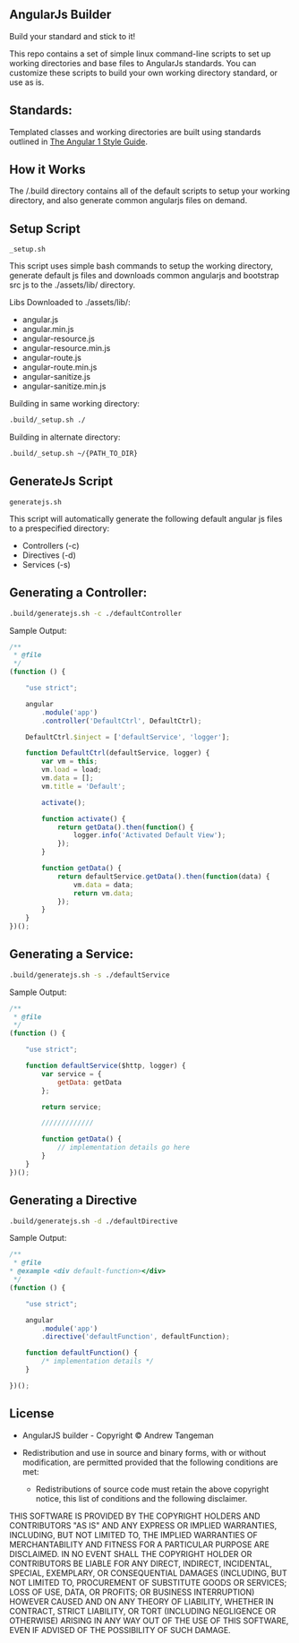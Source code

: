 ## AngularJs Builder

Build your standard and stick to it!

This repo contains a set of simple linux command-line scripts to set up working directories 
and base files to AngularJs standards. You can customize these scripts to build your own working
directory standard, or use as is.

## Standards:

Templated classes and working directories are built using standards 
outlined in [The Angular 1 Style Guide](https://github.com/johnpapa/angular-styleguide/tree/master/a1/README.md). 

## How it Works

The /.build directory contains all of the default scripts to setup your working directory, and 
also generate common angularjs files on demand. 

## Setup Script 

``` 
_setup.sh 
```

This script uses simple bash commands to setup the working directory, generate default js files
and downloads common angularjs and bootstrap src js to the ./assets/lib/ directory.

Libs Downloaded to ./assets/lib/:

* angular.js                                     
* angular.min.js                                  
* angular-resource.js    
* angular-resource.min.js     
* angular-route.js              
* angular-route.min.js             
* angular-sanitize.js             
* angular-sanitize.min.js               
 
Building in same working directory:
 
 ``` sh
 .build/_setup.sh ./
```
Building in alternate directory:

 ``` sh
 .build/_setup.sh ~/{PATH_TO_DIR}
```

## GenerateJs Script

```
generatejs.sh
```

This script will automatically generate the following default angular js files to a prespecified 
directory:

* Controllers (-c)
* Directives (-d)
* Services (-s)

## Generating a Controller:

 ``` sh
 .build/generatejs.sh -c ./defaultController
```

Sample Output:

``` js
/**
 * @file
 */
(function () {

    "use strict";

    angular
        .module('app')
        .controller('DefaultCtrl', DefaultCtrl);

    DefaultCtrl.$inject = ['defaultService', 'logger'];

    function DefaultCtrl(defaultService, logger) {
        var vm = this;
        vm.load = load;
        vm.data = [];
        vm.title = 'Default';

        activate();

        function activate() {
            return getData().then(function() {
                logger.info('Activated Default View');
            });
        }

        function getData() {
            return defaultService.getData().then(function(data) {
                vm.data = data;
                return vm.data;
            });
        }
    }
})();
```

## Generating a Service:

 ``` sh
 .build/generatejs.sh -s ./defaultService
```

Sample Output:

``` js
/**
 * @file
 */
(function () {

    "use strict";

    function defaultService($http, logger) {
        var service = {
            getData: getData
        };

        return service;

        /////////////

        function getData() {
            // implementation details go here
        }
    }
})();
```

## Generating a Directive

 ``` sh
 .build/generatejs.sh -d ./defaultDirective
```

Sample Output:

``` js
/**
 * @file
* @example <div default-function></div>
 */
(function () {

    "use strict";

    angular
        .module('app')
        .directive('defaultFunction', defaultFunction);

    function defaultFunction() {
        /* implementation details */
    }

})();
```

## License


* AngularJS builder - Copyright © Andrew Tangeman

* Redistribution and use in source and binary forms, with or without modification, are permitted provided that the following conditions are met:

  * Redistributions of source code must retain the above copyright notice, this list of conditions and the following disclaimer.

THIS SOFTWARE IS PROVIDED BY THE COPYRIGHT HOLDERS AND CONTRIBUTORS "AS IS" AND ANY EXPRESS OR IMPLIED WARRANTIES, INCLUDING, BUT NOT LIMITED TO, THE IMPLIED WARRANTIES OF MERCHANTABILITY AND FITNESS FOR A PARTICULAR PURPOSE ARE DISCLAIMED. IN NO EVENT SHALL THE COPYRIGHT HOLDER OR CONTRIBUTORS BE LIABLE FOR ANY DIRECT, INDIRECT, INCIDENTAL, SPECIAL, EXEMPLARY, OR CONSEQUENTIAL DAMAGES (INCLUDING, BUT NOT LIMITED TO, PROCUREMENT OF SUBSTITUTE GOODS OR SERVICES; LOSS OF USE, DATA, OR PROFITS; OR BUSINESS INTERRUPTION) HOWEVER CAUSED AND ON ANY THEORY OF LIABILITY, WHETHER IN CONTRACT, STRICT LIABILITY, OR TORT (INCLUDING NEGLIGENCE OR OTHERWISE) ARISING IN ANY WAY OUT OF THE USE OF THIS SOFTWARE, EVEN IF ADVISED OF THE POSSIBILITY OF SUCH DAMAGE.
